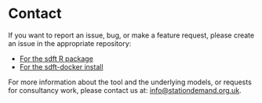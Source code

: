 # Contact
<!-- position: 4 -->

If you want to report an issue, bug, or make a feature request, please create an issue in the appropriate repository:
* [For the sdft R package](https://github.com/station-demand-forecasting-tool/sdft/issues)
* [For the sdft-docker install](https://github.com/station-demand-forecasting-tool/sdft-docker/issues)

For more information about the tool and the underlying models, or requests for consultancy work, please contact us at: <a href="mailto:info@stationdemand.org.uk">info@stationdemand.org.uk</a>.